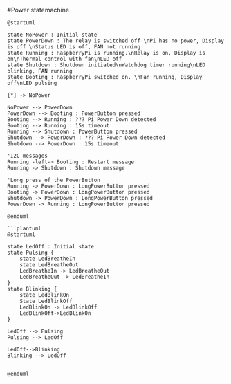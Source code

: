 
#Power statemachine

```plantuml
@startuml

state NoPower : Initial state
state PowerDown : The relay is switched off \nPi has no power, Display is off \nStatus LED is off, FAN not running
state Running : RaspberryPi is running.\nRelay is on, Display is on\nThermal control with fan\nLED off
state Shutdown : Shutdown initiated\nWatchdog timer running\nLED blinking, FAN running
state Booting : RaspberryPi switched on. \nFan running, Display off\nLED pulsing

[*] -> NoPower

NoPower --> PowerDown
PowerDown --> Booting : PowerButton pressed
Booting --> Running : ??? Pi Power Down detected 
Booting --> Running : 15s timeout
Running --> Shutdown : PowerButton pressed
Shutdown --> PowerDown : ??? Pi Power Down detected
Shutdown --> PowerDown : 15s timeout

'I2C messages
Running -left-> Booting : Restart message
Running -> Shutdown : Shutdown message

'Long press of the PowerButton
Running -> PowerDown : LongPowerButton pressed
Booting -> PowerDown : LongPowerButton pressed
Shutdown -> PowerDown : LongPowerButton pressed
PowerDown -> Running : LongPowerButton pressed

@enduml

```plantuml
@startuml

state LedOff : Initial state
state Pulsing {
    state LedBreatheIn
    state LedBreatheOut
    LedBreatheIn -> LedBreatheOut
    LedBreatheOut -> LedBreatheIn
}
state Blinking {
    state LedBlinkOn
    State LedBlinkOff
    LedBlinkOn -> LedBlinkOff
    LedBlinkOff->LedBlinkOn
}

LedOff --> Pulsing
Pulsing --> LedOff

LedOff-->Blinking
Blinking --> LedOff


@enduml

```
